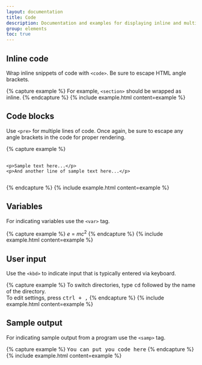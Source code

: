 ```yaml
---
layout: documentation
title: Code
description: Documentation and examples for displaying inline and multiline blocks of code with Cactu.
group: elements
toc: true
---
```



## Inline code

Wrap inline snippets of code with `<code>`. Be sure to escape HTML angle brackets.

{% capture example %}
For example, <code>&lt;section&gt;</code> should be wrapped as inline.
{% endcapture %}
{% include example.html content=example %}


## Code blocks

Use `<pre>` for multiple lines of code. Once again, be sure to escape any angle brackets in the code for proper rendering.

{% capture example %}
<pre>
  <code>
&lt;p&gt;Sample text here...&lt;/p&gt;
&lt;p&gt;And another line of sample text here...&lt;/p&gt;
  </code>
</pre>
{% endcapture %}
{% include example.html content=example %}


## Variables

For indicating variables use the `<var>` tag.

{% capture example %}
<var>e</var> = <var>m</var><var>c</var><sup>2</sup>
{% endcapture %}
{% include example.html content=example %}


## User input

Use the `<kbd>` to indicate input that is typically entered via keyboard.

{% capture example %}
To switch directories, type <kbd>cd</kbd> followed by the name of the directory.<br>
To edit settings, press <kbd><kbd>ctrl</kbd> + <kbd>,</kbd></kbd>
{% endcapture %}
{% include example.html content=example %}


## Sample output

For indicating sample output from a program use the `<samp>` tag.

{% capture example %}
<samp>You can put you code here</samp>
{% endcapture %}
{% include example.html content=example %}
